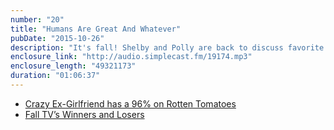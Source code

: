 ```yaml
---
number: "20"
title: "Humans Are Great And Whatever"
pubDate: "2015-10-26"
description: "It's fall! Shelby and Polly are back to discuss favorite fall activities, all the tv shows they're watching (or not), and how excited they are for the Gilmore Girls revival on Netflix. Oh, and there might be some goats in this episode too. Also, special guest Carolyn joins to discuss Fear the Walking Dead."
enclosure_link: "http://audio.simplecast.fm/19174.mp3"
enclosure_length: "49321173"
duration: "01:06:37"
---
```

- [Crazy Ex-Girlfriend has a 96% on Rotten Tomatoes](http://www.rottentomatoes.com/tv/crazy-ex-girlfriend/s01/)
- [Fall TV’s Winners and Losers](http://www.thewrap.com/blindspot-crazy-ex-girlfriend-quantico-muppets-heroes-reborn-life-in-pieces-limitless-rosewood-tv-ratings/)
